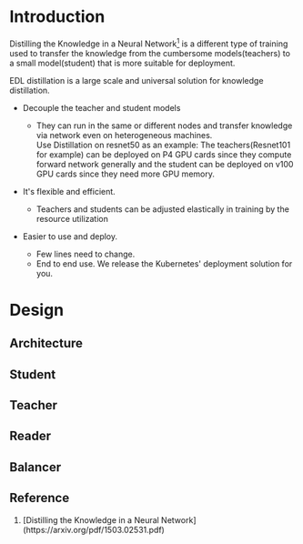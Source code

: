 # Introduction
Distilling the Knowledge in a Neural Network[<sup>1</sup>](#r_1) is a different type of training used to transfer the knowledge from the cumbersome models(teachers) to a small model(student) that is more suitable for deployment.

EDL distillation is a large scale and universal solution for knowledge distillation. 

- Decouple the teacher and student models
  - They can run in the same or different nodes and transfer knowledge via network even on heterogeneous machines.            
     Use Distillation on resnet50 as an example: The teachers(Resnet101 for example) can be deployed on P4 GPU cards since they compute forward network generally and the student can be deployed on v100 GPU cards since they need more GPU memory.   

- It's flexible and efficient.
  - Teachers and students can be adjusted elastically in training by the resource utilization  
- Easier to use and deploy.
  - Few lines need to change.
  - End to end use. We release the Kubernetes' deployment solution for you. 

# Design
## Architecture
## Student
## Teacher
## Reader
## Balancer

## Reference
1. <div id="r_1">[Distilling the Knowledge in a Neural Network](https://arxiv.org/pdf/1503.02531.pdf)</div>
